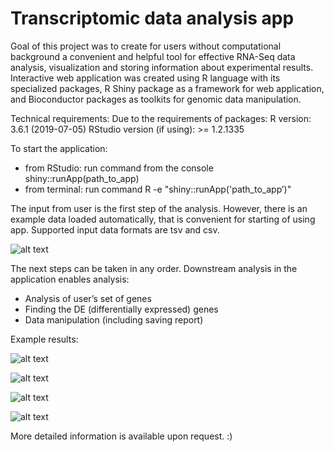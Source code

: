 # Transcriptomic data analysis app

Goal of this project was to create for users without computational background a convenient and helpful tool for effective RNA-Seq data analysis, 
visualization and storing information about experimental results. Interactive web application was created using R language with its specialized packages, 
R Shiny package as a framework for web application, and Bioconductor packages as toolkits for genomic data manipulation.

Technical requirements:
Due to the requirements of packages:
R version: 3.6.1 (2019-07-05)
RStudio version (if using): >= 1.2.1335

To start the application:
 - from RStudio: run command from the console
    shiny::runApp(path_to_app)
 - from terminal: run command 
    R -e "shiny::runApp('path_to_app’)"


The input from user is the first step of the analysis. 
However, there is an example data loaded automatically, that is convenient for starting of using app. Supported input data formats are tsv and csv.

![alt text](https://github.com/AnitaUrb/Licentiate/blob/master/browse.jpg?raw=true "Optional Title")

The next steps can be taken in any order.
Downstream analysis in the application enables analysis:
- Analysis of user’s set of genes
- Finding the DE (differentially expressed) genes
- Data manipulation (including saving report)

Example results:

![alt text](https://github.com/AnitaUrb/Licentiate/blob/master/heat1.jpg?raw=true "Optional Title")

![alt text](https://github.com/AnitaUrb/Licentiate/blob/master/volcano.png?raw=true "Optional Title")

![alt text](https://github.com/AnitaUrb/Licentiate/blob/master/exprp.jpg?raw=true "Optional Title")

![alt text](https://github.com/AnitaUrb/Licentiate/blob/master/biomart.jpg?raw=true "Optional Title")

More detailed information is available upon request. :)
